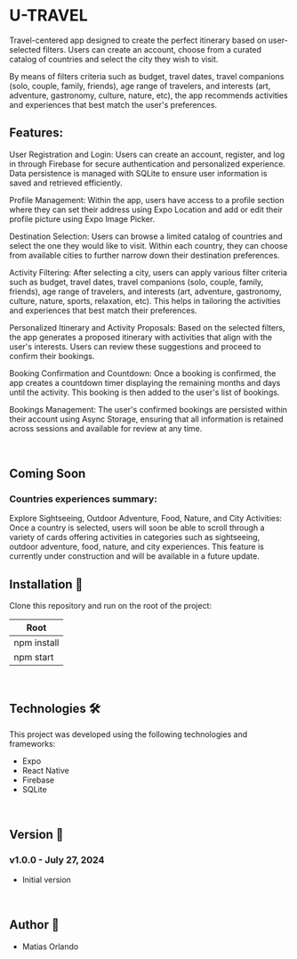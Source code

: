 # U-TRAVEL 

Travel-centered app designed to create the perfect itinerary based on user-selected filters. Users can create an account, choose from a curated catalog of countries and select the city they wish to visit.

By means of filters criteria such as budget, travel dates, travel companions (solo, couple, family, friends), age range of travelers, and interests (art, adventure, gastronomy, culture, nature, etc), the app recommends activities and experiences that best match the user's preferences.
<br>


## Features:

User Registration and Login: Users can create an account, register, and log in through Firebase for secure authentication and personalized experience. Data persistence is managed with SQLite to ensure user information is saved and retrieved efficiently.

Profile Management: Within the app, users have access to a profile section where they can set their address using Expo Location and add or edit their profile picture using Expo Image Picker. 

Destination Selection: Users can browse a limited catalog of countries and select the one they would like to visit. Within each country, they can choose from available cities to further narrow down their destination preferences.

Activity Filtering: After selecting a city, users can apply various filter criteria such as budget, travel dates, travel companions (solo, couple, family, friends), age range of travelers, and interests (art, adventure, gastronomy, culture, nature, sports, relaxation, etc). This helps in tailoring the activities and experiences that best match their preferences.

Personalized Itinerary and Activity Proposals: Based on the selected filters, the app generates a proposed itinerary with activities that align with the user's interests. Users can review these suggestions and proceed to confirm their bookings.

Booking Confirmation and Countdown: Once a booking is confirmed, the app creates a countdown timer displaying the remaining months and days until the activity. This booking is then added to the user's list of bookings.

Bookings Management: The user's confirmed bookings are persisted within their account using Async Storage, ensuring that all information is retained across sessions and available for review at any time.

<br>

## Coming Soon

### Countries experiences summary:

Explore Sightseeing, Outdoor Adventure, Food, Nature, and City Activities: Once a country is selected, users will soon be able to scroll through a variety of cards offering activities in categories such as sightseeing, outdoor adventure, food, nature, and city experiences. This feature is currently under construction and will be available in a future update.


## Installation :hammer:

Clone this repository and run on the root of the project:

| Root
|---------
| npm install
| npm start

<br>

## Technologies 🛠️

This project was developed using the following technologies and frameworks:

<ul>
<li>Expo</li>
<li>React Native</li>
<li>Firebase</li>
<li>SQLite</li>
</ul>

<br>

## Version :pencil:

### v1.0.0 - July 27, 2024

- Initial version

<br>

## Author :rocket:

- Matias Orlando
